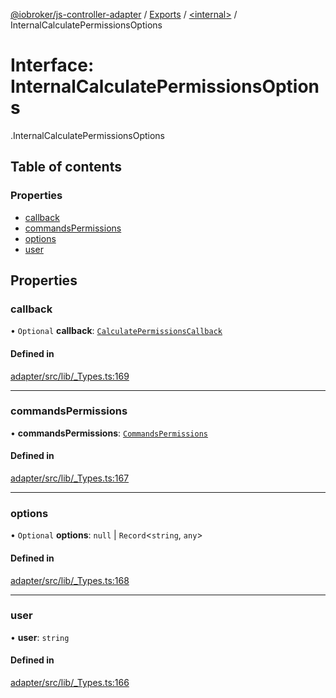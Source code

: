 [@iobroker/js-controller-adapter](../README.md) / [Exports](../modules.md) / [<internal\>](../modules/internal_.md) / InternalCalculatePermissionsOptions

# Interface: InternalCalculatePermissionsOptions

[<internal>](../modules/internal_.md).InternalCalculatePermissionsOptions

## Table of contents

### Properties

- [callback](internal_.InternalCalculatePermissionsOptions.md#callback)
- [commandsPermissions](internal_.InternalCalculatePermissionsOptions.md#commandspermissions)
- [options](internal_.InternalCalculatePermissionsOptions.md#options)
- [user](internal_.InternalCalculatePermissionsOptions.md#user)

## Properties

### callback

• `Optional` **callback**: [`CalculatePermissionsCallback`](../modules/internal_.md#calculatepermissionscallback)

#### Defined in

[adapter/src/lib/_Types.ts:169](https://github.com/ioBroker/ioBroker.js-controller/blob/0732666c/packages/adapter/src/lib/_Types.ts#L169)

___

### commandsPermissions

• **commandsPermissions**: [`CommandsPermissions`](../modules/internal_.md#commandspermissions)

#### Defined in

[adapter/src/lib/_Types.ts:167](https://github.com/ioBroker/ioBroker.js-controller/blob/0732666c/packages/adapter/src/lib/_Types.ts#L167)

___

### options

• `Optional` **options**: ``null`` \| `Record`<`string`, `any`\>

#### Defined in

[adapter/src/lib/_Types.ts:168](https://github.com/ioBroker/ioBroker.js-controller/blob/0732666c/packages/adapter/src/lib/_Types.ts#L168)

___

### user

• **user**: `string`

#### Defined in

[adapter/src/lib/_Types.ts:166](https://github.com/ioBroker/ioBroker.js-controller/blob/0732666c/packages/adapter/src/lib/_Types.ts#L166)
